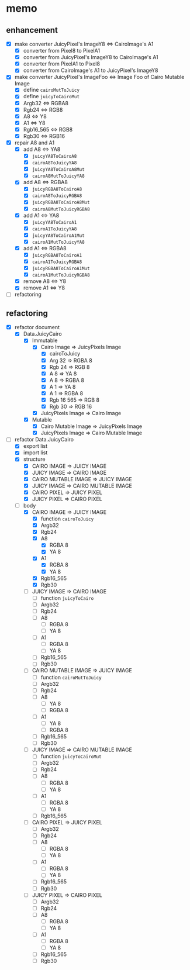 memo
====

enhancement
-----------

* [x] make converter JuicyPixel's ImageY8 <=> CairoImage's A1
	+ [x] converter from Pixel8 to PixelA1
	+ [x] converter from JuicyPixel's ImageY8 to CairoImage's A1
	+ [x] converter from PixelA1 to Pixel8
	+ [x] converter from CairoImage's A1 to JuicyPixel's ImageY8
* [x] make converter JuicyPixel's ImageFoo <=> Image Foo of Cairo Mutable Image
	+ [x] define `cairoMutToJuicy`
	+ [x] define `juicyToCairoMut`
	+ [x] Argb32 <=> RGBA8
	+ [x] Rgb24 <=> RGB8
	+ [x] A8 <=> Y8
	+ [x] A1 <=> Y8
	+ [x] Rgb16\_565 <=> RGB8
	+ [x] Rgb30 <=> RGB16
* [x] repair A8 and A1
	+ [x] add A8 <=> YA8
		- [x] `juicyYA8ToCairoA8`
		- [x] `cairoA8ToJuicyYA8`
		- [x] `juicyYA8ToCairoA8Mut`
		- [x] `cairoA8MutToJuicyYA8`
	+ [x] add A8 <=> RGBA8
		- [x] `juicyRGBA8ToCairoA8`
		- [x] `cairoA8ToJuicyRGBA8`
		- [x] `juicyRGBA8ToCairoA8Mut`
		- [x] `cairoA8MutToJuicyRGBA8`
	+ [x] add A1 <=> YA8
		- [x] `juicyYA8ToCairoA1`
		- [x] `cairoA1ToJuicyYA8`
		- [x] `juicyYA8ToCairoA1Mut`
		- [x] `cairoA1MutToJuicyYA8`
	+ [x] add A1 <=> RGBA8
		- [x] `juicyRGBA8ToCairoA1`
		- [x] `cairoA1ToJuicyRGBA8`
		- [x] `juicyRGBA8ToCairoA1Mut`
		- [x] `cairoA1MutToJuicyRGBA8`
	+ [x] remove A8 <=> Y8
	+ [x] remove A1 <=> Y8
* [ ] refactoring

refactoring
-----------

* [x] refactor document
	+ [x] Data.JuicyCairo
		- [x] Immutable
			* [x] Cairo Image => JuicyPixels Image
				+ [x] cairoToJuicy
				+ [x] Arg 32 => RGBA 8
				+ [x] Rgb 24 => RGB 8
				+ [x] A 8 => YA 8
				+ [x] A 8 => RGBA 8
				+ [x] A 1 => YA 8
				+ [x] A 1 => RGBA 8
				+ [x] Rgb 16 565 => RGB 8
				+ [x] Rgb 30 => RGB 16
			* [x] JuicyPixels Image => Cairo Image
		- [x] Mutable
			* [x] Cairo Mutable Image => JuicyPixels Image
			* [x] JuicyPixels Image => Cairo Mutable Image
* [ ] refactor Data.JuicyCairo
	+ [x] export list
	+ [x] import list
	+ [x] structure
		- [x] CAIRO IMAGE => JUICY IMAGE
		- [x] JUICY IMAGE => CAIRO IMAGE
		- [x] CAIRO MUTABLE IMAGE => JUICY IMAGE
		- [x] JUICY IMAGE => CAIRO MUTABLE IMAGE
		- [x] CAIRO PIXEL => JUICY PIXEL
		- [x] JUICY PIXEL => CAIRO PIXEL
	+ [ ] body
		- [x] CAIRO IMAGE => JUICY IMAGE
			* [x] function `cairoToJuicy`
			* [x] Argb32
			* [x] Rgb24
			* [x] A8
				+ [x] RGBA 8
				+ [x] YA 8
			* [x] A1
				+ [x] RGBA 8
				+ [x] YA 8
			* [x] Rgb16_565
			* [x] Rgb30
		- [ ] JUICY IMAGE => CAIRO IMAGE
			* [ ] function `juicyToCairo`
			* [ ] Argb32
			* [ ] Rgb24
			* [ ] A8
				+ [ ] RGBA 8
				+ [ ] YA 8
			* [ ] A1
				+ [ ] RGBA 8
				+ [ ] YA 8
			* [ ] Rgb16_565
			* [ ] Rgb30
		- [ ] CAIRO MUTABLE IMAGE => JUICY IMAGE
			* [ ] function `cairoMutToJuicy`
			* [ ] Argb32
			* [ ] Rgb24
			* [ ] A8
				+ [ ] YA 8
				+ [ ] RGBA 8
			* [ ] A1
				+ [ ] YA 8
				+ [ ] RGBA 8
			* [ ] Rgb16_565
			* [ ] Rgb30
		- [ ] JUICY IMAGE => CAIRO MUTABLE IMAGE
			* [ ] function `juicyToCairoMut`
			* [ ] Argb32
			* [ ] Rgb24
			* [ ] A8
				+ [ ] RGBA 8
				+ [ ] YA 8
			* [ ] A1
				+ [ ] RGBA 8
				+ [ ] YA 8
			* [ ] Rgb16_565
		- [ ] CAIRO PIXEL => JUICY PIXEL
			* [ ] Argb32
			* [ ] Rgb24
			* [ ] A8
				+ [ ] RGBA 8
				+ [ ] YA 8
			* [ ] A1
				+ [ ] RGBA 8
				+ [ ] YA 8
			* [ ] Rgb16_565
			* [ ] Rgb30
		- [ ] JUICY PIXEL => CAIRO PIXEL
			* [ ] Argb32
			* [ ] Rgb24
			* [ ] A8
				+ [ ] RGBA 8
				+ [ ] YA 8
			* [ ] A1
				+ [ ] RGBA 8
				+ [ ] YA 8
			* [ ] Rgb16_565
			* [ ] Rgb30
